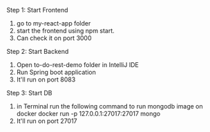 Step 1: Start Frontend
1. go to my-react-app folder 
2. start the frontend using npm start. 
3. Can check it on port 3000

Step 2: Start Backend
1. Open to-do-rest-demo folder in IntelliJ IDE
2. Run Spring boot application
3. It'll run on port 8083

Step 3: Start DB
1. in Terminal run the following command to run mongodb image on docker
    docker run -p 127.0.0.1:27017:27017 mongo
2. It'll run on port 27017


